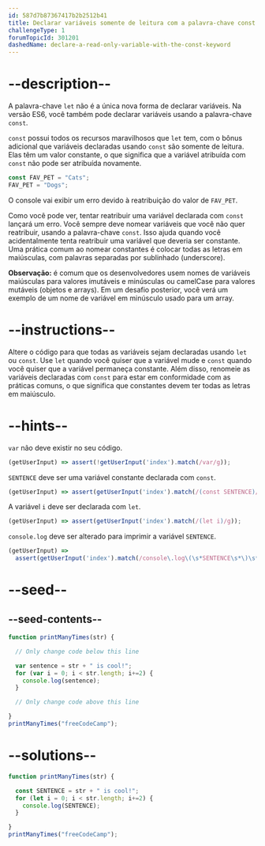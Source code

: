 ```yaml
---
id: 587d7b87367417b2b2512b41
title: Declarar variáveis somente de leitura com a palavra-chave const
challengeType: 1
forumTopicId: 301201
dashedName: declare-a-read-only-variable-with-the-const-keyword
---
```


# --description--

A palavra-chave `let` não é a única nova forma de declarar variáveis. Na versão ES6, você também pode declarar variáveis usando a palavra-chave `const`.

`const` possui todos os recursos maravilhosos que `let` tem, com o bônus adicional que variáveis declaradas usando `const` são somente de leitura. Elas têm um valor constante, o que significa que a variável atribuída com `const` não pode ser atribuída novamente.

```js
const FAV_PET = "Cats";
FAV_PET = "Dogs";
```

O console vai exibir um erro devido à reatribuição do valor de `FAV_PET`.

Como você pode ver, tentar reatribuir uma variável declarada com `const` lançará um erro. Você sempre deve nomear variáveis que você não quer reatribuir, usando a palavra-chave `const`. Isso ajuda quando você acidentalmente tenta reatribuir uma variável que deveria ser constante. Uma prática comum ao nomear constantes é colocar todas as letras em maiúsculas, com palavras separadas por sublinhado (underscore).

**Observação:** é comum que os desenvolvedores usem nomes de variáveis maiúsculas para valores imutáveis e minúsculas ou camelCase para valores mutáveis (objetos e arrays). Em um desafio posterior, você verá um exemplo de um nome de variável em minúsculo usado para um array.

# --instructions--

Altere o código para que todas as variáveis sejam declaradas usando `let` ou `const`. Use `let` quando você quiser que a variável mude e `const` quando você quiser que a variável permaneça constante. Além disso, renomeie as variáveis declaradas com `const` para estar em conformidade com as práticas comuns, o que significa que constantes devem ter todas as letras em maiúsculo.

# --hints--

`var` não deve existir no seu código.

```js
(getUserInput) => assert(!getUserInput('index').match(/var/g));
```

`SENTENCE` deve ser uma variável constante declarada com `const`.

```js
(getUserInput) => assert(getUserInput('index').match(/(const SENTENCE)/g));
```

A variável `i` deve ser declarada com `let`.

```js
(getUserInput) => assert(getUserInput('index').match(/(let i)/g));
```

`console.log` deve ser alterado para imprimir a variável `SENTENCE`.

```js
(getUserInput) =>
  assert(getUserInput('index').match(/console\.log\(\s*SENTENCE\s*\)\s*;?/g));
```

# --seed--

## --seed-contents--

```js
function printManyTimes(str) {

  // Only change code below this line

  var sentence = str + " is cool!";
  for (var i = 0; i < str.length; i+=2) {
    console.log(sentence);
  }

  // Only change code above this line

}
printManyTimes("freeCodeCamp");
```

# --solutions--

```js
function printManyTimes(str) {

  const SENTENCE = str + " is cool!";
  for (let i = 0; i < str.length; i+=2) {
    console.log(SENTENCE);
  }

}
printManyTimes("freeCodeCamp");
```
